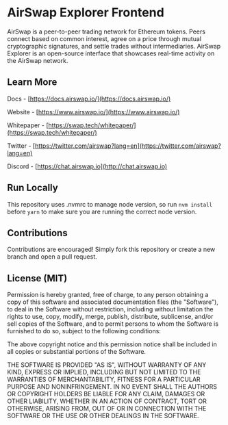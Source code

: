 # AirSwap Explorer Frontend

AirSwap is a peer-to-peer trading network for Ethereum tokens. Peers connect based on common interest, agree on a price through mutual cryptographic signatures, and settle trades without intermediaries. AirSwap Explorer is an open-source interface that showcases real-time activity on the AirSwap network. 


## Learn More
Docs - [https://docs.airswap.io/](https://docs.airswap.io/)

Website - [https://www.airswap.io/](https://www.airswap.io/)

Whitepaper - [https://swap.tech/whitepaper/](https://swap.tech/whitepaper/)

Twitter - [https://twitter.com/airswap?lang=en](https://twitter.com/airswap?lang=en)

Discord -  [https://chat.airswap.io](http://chat.airswap.io)


## Run Locally
This repository uses .nvmrc to manage node version, so run `nvm install` before `yarn` to make sure you are running the correct node version.


## Contributions
Contributions are encouraged! Simply fork this repository or create a new branch and open a pull request.


## License (MIT)
Permission is hereby granted, free of charge, to any person obtaining a copy of this software and associated documentation files (the "Software"), to deal in the Software without restriction, including without limitation the rights to use, copy, modify, merge, publish, distribute, sublicense, and/or sell copies of the Software, and to permit persons to whom the Software is furnished to do so, subject to the following conditions:

The above copyright notice and this permission notice shall be included in all copies or substantial portions of the Software.

THE SOFTWARE IS PROVIDED "AS IS", WITHOUT WARRANTY OF ANY KIND, EXPRESS OR IMPLIED, INCLUDING BUT NOT LIMITED TO THE WARRANTIES OF MERCHANTABILITY, FITNESS FOR A PARTICULAR PURPOSE AND NONINFRINGEMENT. IN NO EVENT SHALL THE AUTHORS OR COPYRIGHT HOLDERS BE LIABLE FOR ANY CLAIM, DAMAGES OR OTHER LIABILITY, WHETHER IN AN ACTION OF CONTRACT, TORT OR OTHERWISE, ARISING FROM, OUT OF OR IN CONNECTION WITH THE SOFTWARE OR THE USE OR OTHER DEALINGS IN THE SOFTWARE.